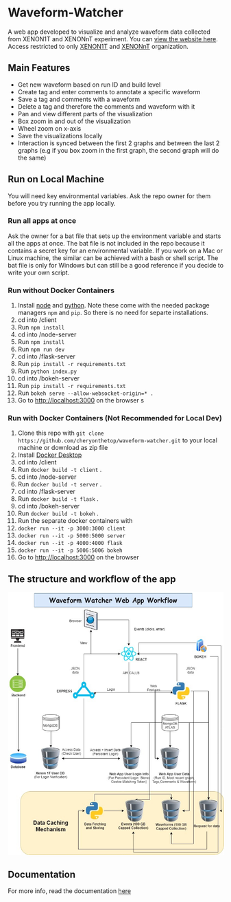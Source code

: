 # Waveform-Watcher

A web app developed to visualize and analyze waveform data collected from XENON1T and XENONnT experiment. You can [view the website here](https://waveform-watcher.azurewebsites.net/). Access restricted to only [XENON1T](https://github.com/XENON1T) and [XENONnT](https://github.com/XENONnT) organization.

## Main Features

- Get new waveform based on run ID and build level
- Create tag and enter comments to annotate a specific waveform
- Save a tag and comments with a waveform
- Delete a tag and therefore the comments and waveform with it
- Pan and view different parts of the visualization
- Box zoom in and out of the visualization
- Wheel zoom on x-axis
- Save the visualizations locally
- Interaction is synced between the first 2 graphs and between the last 2 graphs \(e.g if you box zoom in the first graph, the second graph will do the same\)

## Run on Local Machine

You will need key environmental variables. Ask the repo owner for them before you try running the app locally.

### Run all apps at once

Ask the owner for a bat file that sets up the environment variable and starts all the apps at once. The bat file is not included in the repo because it contains a secret key for an environmental variable. If you work on a Mac or Linux machine, the similar can be achieved with a bash or shell script. The bat file is only for Windows but can still be a good reference if you decide to write your own script.

### Run without Docker Containers

1. Install [node](https://nodejs.org/en/download/) and [python](https://www.python.org/downloads/). Note these come with the needed package managers `npm` and `pip`. So there is no need for separte installations.
2. cd into /client
3. Run `npm install`
4. cd into /node-server
5. Run `npm install`
6. Run `npm run dev`
7. cd into /flask-server
8. Run `pip install -r requirements.txt`
9. Run `python index.py`
10. cd into /bokeh-server
11. Run `pip install -r requirements.txt`
12. Run `bokeh serve --allow-websocket-origin=* .`
13. Go to [http://localhost:3000](http://localhost:3000) on the browser
    s

### Run with Docker Containers (Not Recommended for Local Dev)

1. Clone this repo with `git clone https://github.com/cheryonthetop/waveform-watcher.git` to your local machine or download as zip file
2. Install [Docker Desktop](https://www.docker.com/products/docker-desktop)
3. cd into /client
4. Run `docker build -t client` .
5. cd into /node-server
6. Run `docker build -t server` .
7. cd into /flask-server
8. Run `docker build -t flask` .
9. cd into /bokeh-server
10. Run `docker build -t bokeh` .
11. Run the separate docker containers with
12. `docker run --it -p 3000:3000 client`
13. `docker run --it -p 5000:5000 server`
14. `docker run --it -p 4000:4000 flask`
15. `docker run --it -p 5006:5006 bokeh`
16. Go to [http://localhost:3000](http://localhost:3000) on the browser

## The structure and workflow of the app

![Workflow-1](readme-images/workflow-Overview.jpg)

## Documentation

For more info, read the documentation [here](https://yc104.gitbook.io/waveform-watcher/)
